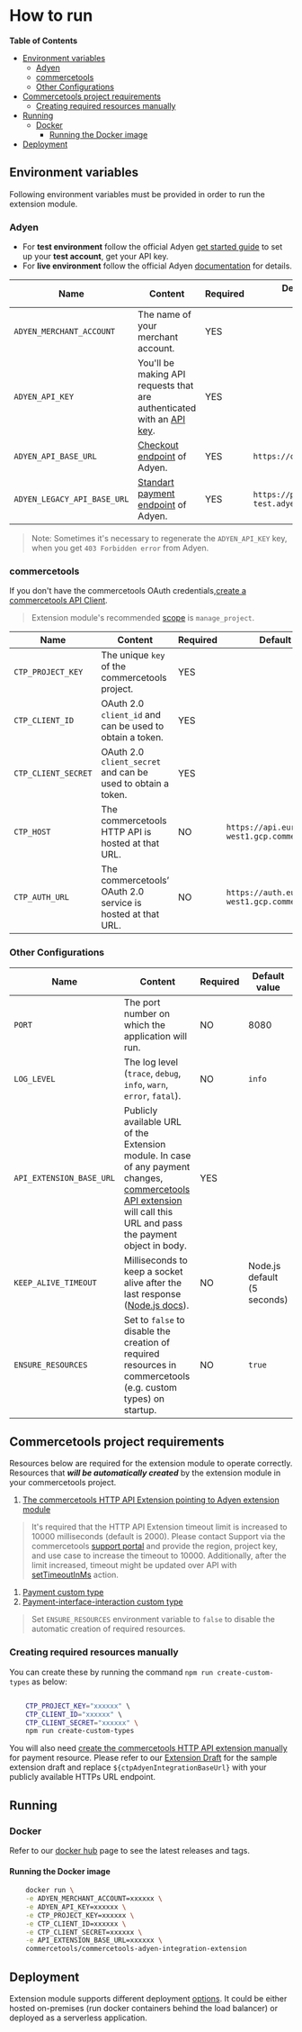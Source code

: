 # How to run

<!-- START doctoc generated TOC please keep comment here to allow auto update -->
<!-- DON'T EDIT THIS SECTION, INSTEAD RE-RUN doctoc TO UPDATE -->
**Table of Contents**  

- [Environment variables](#environment-variables)
  - [Adyen](#adyen)
  - [commercetools](#commercetools)
  - [Other Configurations](#other-configurations)
- [Commercetools project requirements](#commercetools-project-requirements)
  - [Creating required resources manually](#creating-required-resources-manually)
- [Running](#running)
  - [Docker](#docker)
    - [Running the Docker image](#running-the-docker-image)
- [Deployment](#deployment)

<!-- END doctoc generated TOC please keep comment here to allow auto update -->

## Environment variables
Following environment variables must be provided in order to run the extension module.

### Adyen

- For **test environment** follow the official Adyen [get started guide](https://docs.adyen.com/checkout/get-started) to set up your **test account**, get your API key.
- For **live environment** follow the official Adyen [documentation](https://docs.adyen.com/user-management/get-started-with-adyen#step-2-apply-for-your-live-account) for details.

| Name | Content | Required | Default value (only for test environment) |
| --- | --- | --- | --- |
|`ADYEN_MERCHANT_ACCOUNT` | The name of your merchant account. | YES | |
|`ADYEN_API_KEY` | You'll be making API requests that are authenticated with an [API key](https://docs.adyen.com/user-management/how-to-get-the-api-key#page-introduction). | YES | |
|`ADYEN_API_BASE_URL` | [Checkout endpoint](https://docs.adyen.com/development-resources/live-endpoints#checkout-endpoints) of Adyen. | YES | `https://checkout-test.adyen.com/v52` |
|`ADYEN_LEGACY_API_BASE_URL` | [Standart payment endpoint](https://docs.adyen.com/development-resources/live-endpoints#standard-payments-endpoints) of Adyen. | YES | `https://pal-test.adyen.com/pal/servlet/Payment/v52` |

> Note: Sometimes it's necessary to regenerate the `ADYEN_API_KEY` key, when you get `403 Forbidden error` from Adyen.

### commercetools

If you don't have the commercetools OAuth credentials,[create a commercetools API Client](https://docs.commercetools.com/getting-started.html#create-an-api-client).
> Extension module's recommended [scope](https://docs.commercetools.com/http-api-scopes#manage_projectprojectkey) is `manage_project`.

| Name | Content | Required | Default value |
| --- | --- | --- | --- |
|`CTP_PROJECT_KEY` | The unique `key` of the commercetools project. |  YES | |
|`CTP_CLIENT_ID` |  OAuth 2.0 `client_id` and can be used to obtain a token. | YES | |
|`CTP_CLIENT_SECRET` |  OAuth 2.0 `client_secret` and can be used to obtain a token.  | YES | |
|`CTP_HOST` | The commercetools HTTP API is hosted at that URL. | NO | `https://api.europe-west1.gcp.commercetools.com` |
|`CTP_AUTH_URL` | The commercetools’ OAuth 2.0 service is hosted at that URL.  | NO | `https://auth.europe-west1.gcp.commercetools.com` |

### Other Configurations

| Name | Content | Required | Default value |
| --- | --- | --- | --- |
|`PORT` | The port number on which the application will run. | NO | 8080 |
|`LOG_LEVEL` | The log level (`trace`, `debug`, `info`, `warn`, `error`, `fatal`).| NO | `info` |
|`API_EXTENSION_BASE_URL` | Publicly available URL of the Extension module. In case of any payment changes, [commercetools API extension](https://docs.commercetools.com/http-api-projects-api-extensions) will call this URL and pass the payment object in body. | YES | |
|`KEEP_ALIVE_TIMEOUT` | Milliseconds to keep a socket alive after the last response ([Node.js docs](https://nodejs.org/dist/latest-v12.x/docs/api/http.html#http_server_keepalivetimeout)). | NO | Node.js default (5 seconds)
|`ENSURE_RESOURCES` | Set to `false` to disable the creation of required resources in commercetools (e.g. custom types) on startup. | NO | `true`

## Commercetools project requirements
Resources below are required for the extension module to operate correctly. Resources that ***will be automatically created*** by the extension module in your commercetools project.

1. [The commercetools HTTP API Extension pointing to Adyen extension module](../resources/api-extension.json)
> It's required that the HTTP API Extension timeout limit is increased to 10000 milliseconds (default is 2000). Please contact Support via the commercetools [support portal](https://support.commercetools.com/) and provide the region, project key, and use case to increase the timeout to 10000. Additionally, after the limit increased, timeout might be updated over API with [setTimeoutInMs](https://docs.commercetools.com/http-api-projects-api-extensions#set-timeoutinms) action.
1. [Payment custom type](../resources/web-components-payment-type.json)
1. [Payment-interface-interaction custom type](../resources/payment-interface-interaction-type.json)

> Set `ENSURE_RESOURCES` environment variable to `false` to disable the automatic creation of required resources.

### Creating required resources manually
 
You can create these by running the command `npm run create-custom-types` as below:

``` bash

    CTP_PROJECT_KEY="xxxxxx" \ 
    CTP_CLIENT_ID="xxxxxx" \ 
    CTP_CLIENT_SECRET="xxxxxx" \
    npm run create-custom-types
```

You will also need [create the commercetools HTTP API extension manually](https://docs.commercetools.com/http-api-projects-api-extensions#create-an-extension) for payment resource.
Please refer to our [Extension Draft](../resources/api-extension.json) for the sample extension draft and replace `${ctpAdyenIntegrationBaseUrl}` with your publicly available HTTPs URL endpoint.

## Running

### Docker
Refer to our [docker hub](https://hub.docker.com/r/commercetools/commercetools-adyen-integration-extension/tags) page to see the latest releases and tags.

#### Running the Docker image

```bash
    docker run \
    -e ADYEN_MERCHANT_ACCOUNT=xxxxxx \
    -e ADYEN_API_KEY=xxxxxx \
    -e CTP_PROJECT_KEY=xxxxxx \
    -e CTP_CLIENT_ID=xxxxxx \
    -e CTP_CLIENT_SECRET=xxxxxx \
    -e API_EXTENSION_BASE_URL=xxxxxx \
    commercetools/commercetools-adyen-integration-extension
```

## Deployment

Extension module supports different deployment [options](/deployment-examples). 
It could be either hosted on-premises (run docker containers behind the load balancer) or 
deployed as a serverless application.
